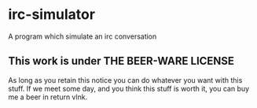 # irc-simulator
A program which simulate an irc conversation 

## This work is under THE BEER-WARE LICENSE
As long as you retain this notice you can do whatever you want with this stuff. If we meet some day, and you think this stuff is worth it, you can buy me a beer in return vlnk.
